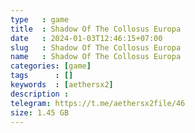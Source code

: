 ```yaml
---
type   : game
title  : Shadow Of The Collosus Europa
date   : 2024-01-03T12:46:15+07:00
slug   : Shadow Of The Collosus Europa
name   : Shadow Of The Collosus Europa
categories: [game]
tags      : []
keywords  : [aethersx2]
description :
telegram: https://t.me/aethersx2file/46
size: 1.45 GB
---
```



